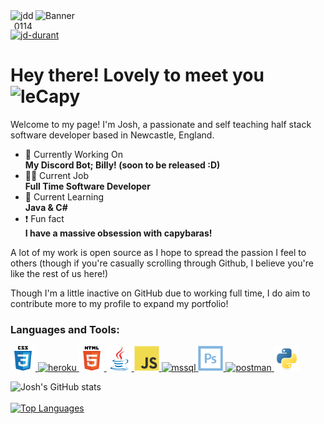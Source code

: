 <img alight="center" alt="Banner" width="1000" height="500" src="https://i.imgur.com/TVdmm2k.gif">
<a href="https://instagram.com/jdd_0114" target="blank"><img align="left" src="https://raw.githubusercontent.com/rahuldkjain/github-profile-readme-generator/master/src/images/icons/Social/instagram.svg" alt="jdd_0114" height="30" width="40">
  <p align="left"> <img src="https://komarev.com/ghpvc/?username=jd-durant&label=Profile%20views&color=0e75b6&style=flat" alt="jd-durant" /> </p></a>
<h1><b>Hey there! Lovely to meet you</b>
<img src="https://media0.giphy.com/media/TjABz1CrJfsORWDba3/giphy.gif?cid=6c09b952405f7fzzi3hhk645r64j2r4gi7usd3gvhdt4vw01&rid=giphy.gif&ct=s" alt="leCapy" width="40" height="40"> </h1>
  <p>
  Welcome to my page!
  I'm Josh, a passionate and self teaching half stack software developer based in Newcastle, England.
<ul>
  <li>👷 Currently Working On</li> <b>My Discord Bot; Billy! (soon to be released :D)</b>
  <li>👨‍💼 Current Job</li> <b>Full Time Software Developer</b>
  <li>📝 Current Learning</li> <b>Java & C#</b>
  <li>❗ Fun fact</li> <b>I have a massive obsession with capybaras!</b></ul>
  </p>
  <p>
  A lot of my work is open source as I hope to spread the passion I feel to others (though if you're casually scrolling through Github, I believe you're like
  the rest of us here!)
  
  Though I'm a little inactive on GitHub due to working full time, I do aim to contribute more to my profile to expand my portfolio!
  </p>

<h3 align="left">Languages and Tools:</h3>
<p align="left"> <a href="https://www.w3schools.com/css/" target="_blank" rel="noreferrer"> <img src="https://raw.githubusercontent.com/devicons/devicon/master/icons/css3/css3-original-wordmark.svg" alt="css3" width="40" height="40"/> </a> <a href="https://heroku.com" target="_blank" rel="noreferrer"> <img src="https://www.vectorlogo.zone/logos/heroku/heroku-icon.svg" alt="heroku" width="40" height="40"/> </a> <a href="https://www.w3.org/html/" target="_blank" rel="noreferrer"> <img src="https://raw.githubusercontent.com/devicons/devicon/master/icons/html5/html5-original-wordmark.svg" alt="html5" width="40" height="40"/> </a> <a href="https://www.java.com" target="_blank" rel="noreferrer"> <img src="https://raw.githubusercontent.com/devicons/devicon/master/icons/java/java-original.svg" alt="java" width="40" height="40"/> </a> <a href="https://developer.mozilla.org/en-US/docs/Web/JavaScript" target="_blank" rel="noreferrer"> <img src="https://raw.githubusercontent.com/devicons/devicon/master/icons/javascript/javascript-original.svg" alt="javascript" width="40" height="40"/> </a> <a href="https://www.microsoft.com/en-us/sql-server" target="_blank" rel="noreferrer"> <img src="https://www.svgrepo.com/show/303229/microsoft-sql-server-logo.svg" alt="mssql" width="40" height="40"/> </a> <a href="https://www.photoshop.com/en" target="_blank" rel="noreferrer"> <img src="https://raw.githubusercontent.com/devicons/devicon/master/icons/photoshop/photoshop-line.svg" alt="photoshop" width="40" height="40"/> </a> <a href="https://postman.com" target="_blank" rel="noreferrer"> <img src="https://www.vectorlogo.zone/logos/getpostman/getpostman-icon.svg" alt="postman" width="40" height="40"/> </a> <a href="https://www.python.org" target="_blank" rel="noreferrer"> <img src="https://raw.githubusercontent.com/devicons/devicon/master/icons/python/python-original.svg" alt="python" width="40" height="40"/> </a> </p>


![Josh's GitHub stats](https://github-readme-stats.vercel.app/api?username=jd-durant&show_icons=true&theme=radical)
<br></br>
[![Top Languages](https://github-readme-stats.vercel.app/api/top-langs/?username=jd-durant&layout=compact&theme=radical)](https://github.com/anuraghazra/github-readme-stats)



